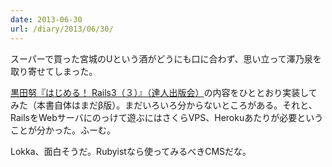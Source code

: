 ```yaml
---
date: 2013-06-30
url: /diary/2013/06/30/
---
```


スーパーで買った宮城のUという酒がどうにも口に合わず、思い立って澤乃泉を取り寄せてしまった。

[黒田努『はじめる！ Rails3（３）』（達人出版会）](http://tatsu-zine.com/books/rails3_3)の内容をひととおり実装してみた（本書自体はまだβ版）。まだいろいろ分からないところがある。それと、RailsをWebサーバにのっけて遊ぶにはさくらVPS、Herokuあたりが必要ということが分かった。ふーむ。

Lokka、面白そうだ。Rubyistなら使ってみるべきCMSだな。